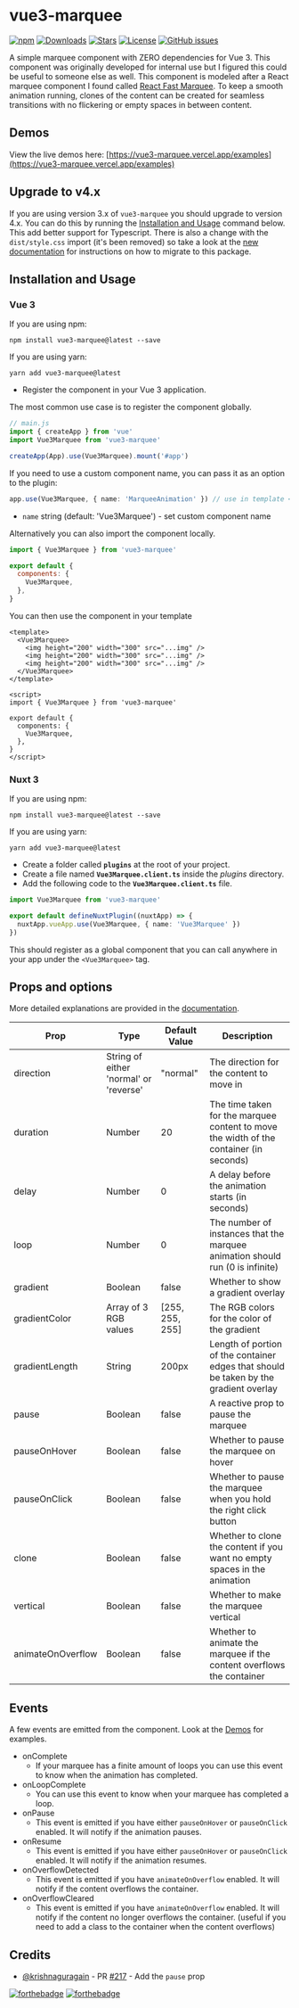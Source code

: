 # vue3-marquee

[![npm](https://img.shields.io/npm/v/vue3-marquee)](https://www.npmjs.com/package/vue3-marquee) [![Downloads](https://img.shields.io/npm/dt/vue3-marquee)](https://www.npmjs.com/package/vue3-marquee) [![Stars](https://img.shields.io/github/stars/megasanjay/vue3-marquee.svg?style=flat-square)](https://github.com/megasanjay/vue3-marquee/stargazers) [![License](https://img.shields.io/npm/l/vue3-marquee)](https://github.com/megasanjay/vue3-marquee/blob/main/LICENSE) [![GitHub issues](https://img.shields.io/github/issues/megasanjay/vue3-marquee)](https://github.com/megasanjay/vue3-marquee/issues)

A simple marquee component with ZERO dependencies for Vue 3. This component was originally developed for internal use but I figured this could be useful to someone else as well. This component is modeled after a React marquee component I found called [React Fast Marquee](https://github.com/justin-chu/react-fast-marquee). To keep a smooth animation running, clones of the content can be created for seamless transitions with no flickering or empty spaces in between content.

## Demos

View the live demos here: [https://vue3-marquee.vercel.app/examples](https://vue3-marquee.vercel.app/examples)

## Upgrade to v4.x

If you are using version 3.x of `vue3-marquee` you should upgrade to version 4.x. You can do this by running the [Installation and Usage](#installation-and-usage) command below. This add better support for Typescript. There is also a change with the `dist/style.css` import (it's been removed) so take a look at the [new documentation](https://vue3-marquee.vercel.app/introduction/v4) for instructions on how to migrate to this package.

## Installation and Usage

### Vue 3

If you are using npm:

```shell
npm install vue3-marquee@latest --save
```

If you are using yarn:

```shell
yarn add vue3-marquee@latest
```

- Register the component in your Vue 3 application.

The most common use case is to register the component globally.

```js
// main.js
import { createApp } from 'vue'
import Vue3Marquee from 'vue3-marquee'

createApp(App).use(Vue3Marquee).mount('#app')
```

If you need to use a custom component name, you can pass it as an option to the plugin:

```ts
app.use(Vue3Marquee, { name: 'MarqueeAnimation' }) // use in template <MarqueeAnimation />
```

- `name` string (default: 'Vue3Marquee') - set custom component name

Alternatively you can also import the component locally.

```js
import { Vue3Marquee } from 'vue3-marquee'

export default {
  components: {
    Vue3Marquee,
  },
}
```

You can then use the component in your template

```vue
<template>
  <Vue3Marquee>
    <img height="200" width="300" src="...img" />
    <img height="200" width="300" src="...img" />
    <img height="200" width="300" src="...img" />
  </Vue3Marquee>
</template>

<script>
import { Vue3Marquee } from 'vue3-marquee'

export default {
  components: {
    Vue3Marquee,
  },
}
</script>
```

### Nuxt 3

If you are using npm:

```shell
npm install vue3-marquee@latest --save
```

If you are using yarn:

```shell
yarn add vue3-marquee@latest
```

- Create a folder called **`plugins`** at the root of your project.
- Create a file named **`Vue3Marquee.client.ts`** inside the _plugins_ directory.
- Add the following code to the **`Vue3Marquee.client.ts`** file.

```ts
import Vue3Marquee from 'vue3-marquee'

export default defineNuxtPlugin((nuxtApp) => {
  nuxtApp.vueApp.use(Vue3Marquee, { name: 'Vue3Marquee' })
})
```

This should register as a global component that you can call anywhere in your app under the `<Vue3Marquee>` tag.

## Props and options

More detailed explanations are provided in the [documentation](https://vue3-marquee.vercel.app/api/props).

| Prop              | Type                                   | Default Value   | Description                                                                            |
| ----------------- | -------------------------------------- | --------------- | -------------------------------------------------------------------------------------- |
| direction         | String of either 'normal' or 'reverse' | "normal"        | The direction for the content to move in                                               |
| duration          | Number                                 | 20              | The time taken for the marquee content to move the width of the container (in seconds) |
| delay             | Number                                 | 0               | A delay before the animation starts (in seconds)                                       |
| loop              | Number                                 | 0               | The number of instances that the marquee animation should run (0 is infinite)          |
| gradient          | Boolean                                | false           | Whether to show a gradient overlay                                                     |
| gradientColor     | Array of 3 RGB values                  | [255, 255, 255] | The RGB colors for the color of the gradient                                           |
| gradientLength    | String                                 | 200px           | Length of portion of the container edges that should be taken by the gradient overlay  |
| pause             | Boolean                                | false           | A reactive prop to pause the marquee                                                   |
| pauseOnHover      | Boolean                                | false           | Whether to pause the marquee on hover                                                  |
| pauseOnClick      | Boolean                                | false           | Whether to pause the marquee when you hold the right click button                      |
| clone             | Boolean                                | false           | Whether to clone the content if you want no empty spaces in the animation              |
| vertical          | Boolean                                | false           | Whether to make the marquee vertical                                                   |
| animateOnOverflow | Boolean                                | false           | Whether to animate the marquee if the content overflows the container                  |

## Events

A few events are emitted from the component. Look at the [Demos](#demos) for examples.

- onComplete
  - If your marquee has a finite amount of loops you can use this event to know when the animation has completed.
- onLoopComplete
  - You can use this event to know when your marquee has completed a loop.
- onPause
  - This event is emitted if you have either `pauseOnHover` or `pauseOnClick` enabled. It will notify if the animation pauses.
- onResume
  - This event is emitted if you have either `pauseOnHover` or `pauseOnClick` enabled. It will notify if the animation resumes.
- onOverflowDetected
  - This event is emitted if you have `animateOnOverflow` enabled. It will notify if the content overflows the container.
- onOverflowCleared
  - This event is emitted if you have `animateOnOverflow` enabled. It will notify if the content no longer overflows the container. (useful if you need to add a class to the container when the content overflows)

## Credits

- [@krishnaguragain](https://github.com/krishnaguragain) - PR [#217](https://github.com/megasanjay/vue3-marquee/pull/217) - Add the `pause` prop

[![forthebadge](https://forthebadge.shorty.systems/images/badges/made-with-vue.svg)](https://forthebadge.com) [![forthebadge](https://forthebadge.shorty.systems/images/badges/built-with-love.svg)](https://forthebadge.com)
